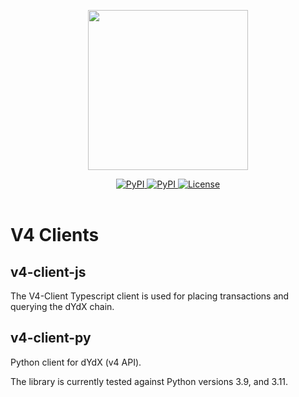 <p align="center"><img src="https://dydx.exchange/icon.svg?" width="256" /></p>

<div align="center">
  <a href='https://www.npmjs.com/package/@dydxprotocol/v4-client-js'>
    <img src='https://img.shields.io/npm/v/@dydxprotocol/v4-client-js.svg' alt='PyPI'/>
  </a>
    <a href='https://pypi.org/project/v4-client-py'>
    <img src='https://img.shields.io/pypi/v/v4-client-py.svg' alt='PyPI'/>
  </a>
  <a href='https://github.com/dydxprotocol/v4-clients/blob/main/LICENSE'>
    <img src='https://img.shields.io/badge/License-BSL_1.1-blue' alt='License' />
  </a>
</div>
<br>

# V4 Clients

## v4-client-js
The V4-Client Typescript client is used for placing transactions and querying the dYdX chain.

## v4-client-py
Python client for dYdX (v4 API).

The library is currently tested against Python versions 3.9, and 3.11.
